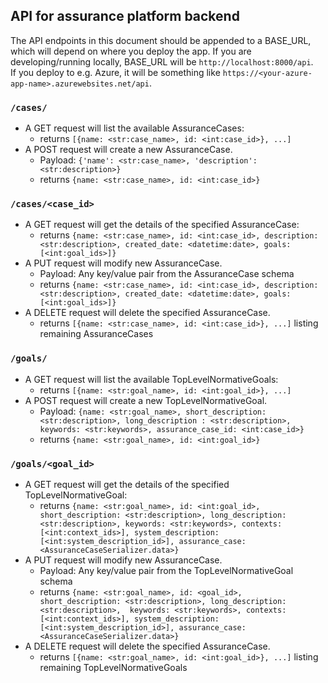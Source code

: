 ## API for assurance platform backend

The API endpoints in this document should be appended to a BASE_URL, which will depend on where you deploy the app.
If you are developing/running locally, BASE_URL will be `http://localhost:8000/api`.   
If you deploy to e.g. Azure, it will be something like `https://<your-azure-app-name>.azurewebsites.net/api`.

### `/cases/`
* A GET request will list the available AssuranceCases: 
    - returns `[{name: <str:case_name>, id: <int:case_id>}, ...]`
* A POST request will create a new AssuranceCase.  
    - Payload: `{'name': <str:case_name>, 'description': <str:description>}`
    - returns `{name: <str:case_name>, id: <int:case_id>}`

### `/cases/<case_id>`
* A GET request will get the details of the specified AssuranceCase: 
    - returns `{name: <str:case_name>, id: <int:case_id>, description: <str:description>, created_date: <datetime:date>, goals: [<int:goal_ids>]}`
* A PUT request will modify new AssuranceCase.  
    - Payload: Any key/value pair from the AssuranceCase schema
    - returns `{name: <str:case_name>, id: <int:case_id>, description: <str:description>, created_date: <datetime:date>, goals: [<int:goal_ids>]}`
* A DELETE request will delete the specified AssuranceCase.
    - returns `[{name: <str:case_name>, id: <int:case_id>}, ...]` listing remaining AssuranceCases

### `/goals/`
* A GET request will list the available TopLevelNormativeGoals: 
    - returns `[{name: <str:goal_name>, id: <int:goal_id>}, ...]`
* A POST request will create a new TopLevelNormativeGoal.  
    - Payload: `{name: <str:goal_name>, short_description: <str:description>, long_description : <str:description>, keywords: <str:keywords>, assurance_case_id: <int:case_id>}`
    - returns `{name: <str:goal_name>, id: <int:goal_id>}`

### `/goals/<goal_id>`
* A GET request will get the details of the specified TopLevelNormativeGoal: 
    - returns `{name: <str:goal_name>, id: <int:goal_id>, short_description: <str:description>, long_description: <str:description>, keywords: <str:keywords>, contexts: [<int:context_ids>], system_description: [<int:system_description_id>], assurance_case: <AssuranceCaseSerializer.data>}`
* A PUT request will modify new AssuranceCase.  
    - Payload: Any key/value pair from the TopLevelNormativeGoal schema
    - returns `{name: <str:goal_name>, id: <goal_id>, short_description: <str:description>, long_description: <str:description>,  keywords: <str:keywords>, contexts: [<int:context_ids>], system_description: [<int:system_description_id>], assurance_case: <AssuranceCaseSerializer.data>}`
* A DELETE request will delete the specified AssuranceCase.
    - returns `[{name: <str:goal_name>, id: <int:goal_id>}, ...]` listing remaining TopLevelNormativeGoals

